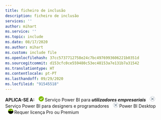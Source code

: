 ```yaml
---
title: ficheiro de inclusão
description: ficheiro de inclusão
services: ''
author: mihart
ms.service: ''
ms.topic: include
ms.date: 08/17/2020
ms.author: mihart
ms.custom: include file
ms.openlocfilehash: 37cc5737712758e24c7bc4976993606221b0351d
ms.sourcegitcommit: d153cfc0ce559480c53ec48153a7e131b7a31542
ms.translationtype: HT
ms.contentlocale: pt-PT
ms.lasthandoff: 09/29/2020
ms.locfileid: "91545518"
---
```

<Token>**APLICA-SE A:** ![Aplica-se a.](media/yes.png)Serviço Power BI para ***utilizadores empresariais*** ![Não se aplica a.](media/no.png)Serviço Power BI para designers e programadores ![Não se aplica a.](media/no.png)Power BI Desktop ![Depende da licença.](media/maybe.png)Requer licença Pro ou Premium </Token>